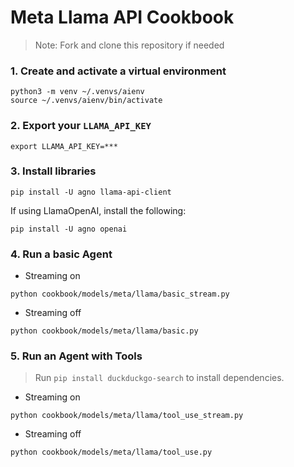# Meta Llama API Cookbook

> Note: Fork and clone this repository if needed

### 1. Create and activate a virtual environment

```shell
python3 -m venv ~/.venvs/aienv
source ~/.venvs/aienv/bin/activate
```

### 2. Export your `LLAMA_API_KEY`

```shell
export LLAMA_API_KEY=***
```

### 3. Install libraries

```shell
pip install -U agno llama-api-client
```

If using LlamaOpenAI, install the following:

```shell
pip install -U agno openai
```

### 4. Run a basic Agent

- Streaming on

```shell
python cookbook/models/meta/llama/basic_stream.py
```

- Streaming off

```shell
python cookbook/models/meta/llama/basic.py
```

### 5. Run an Agent with Tools

> Run `pip install duckduckgo-search` to install dependencies.

- Streaming on

```shell
python cookbook/models/meta/llama/tool_use_stream.py
```

- Streaming off

```shell
python cookbook/models/meta/llama/tool_use.py
```
